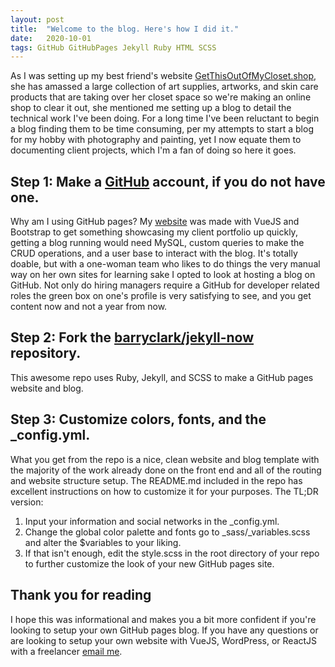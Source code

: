 ```yaml
---
layout: post
title:  "Welcome to the blog. Here's how I did it."
date:   2020-10-01
tags: GitHub GitHubPages Jekyll Ruby HTML SCSS
---
```

As I was setting up my best friend's website <a href="http://getthisoutofmycloset.shop">GetThisOutOfMyCloset.shop</a>, she has amassed a large collection of art supplies, artworks, and skin care products that are taking over her closet space so we're making an online shop to clear it out, she mentioned me setting up a blog to detail the technical work I've been doing. For a long time I've been reluctant to begin a blog finding them to be time consuming, per my attempts to start a blog for my hobby with photography and painting, yet I now equate them to documenting client projects, which I'm a fan of doing so here it goes.

<h2>Step 1: Make a <a href="https://github.com">GitHub</a> account, if you do not have one.</h2>

Why am I using GitHub pages? My <a href="https://jenniferhaggerty.com">website</a> was made with VueJS and Bootstrap to get something showcasing my client portfolio up quickly, getting a blog running would need  MySQL, custom queries to make the CRUD operations, and a user base to interact with the blog. It's totally doable, but with a one-woman team who likes to do things the very manual way on her own sites for learning sake I opted to look at hosting a blog on GitHub. Not only do hiring managers require a GitHub for developer related roles the green box on one's profile is very satisfying to see, and you get content now and not a year from now.

<h2>Step 2: Fork the <a href="https://github.com/barryclark/jekyll-now">barryclark/jekyll-now</a> repository.</h2>

This awesome repo uses Ruby, Jekyll, and SCSS to make a GitHub pages website and blog.

<h2>Step 3: Customize colors, fonts, and the _config.yml.</h2>

What you get from the repo is a nice, clean website and blog template with the majority of the work already done on the front end and all of the routing and website structure setup. The README.md included in the repo has excellent instructions on how to customize it for your purposes. The TL;DR version:

1. Input your information and social networks in the _config.yml. 
2. Change the global color palette and fonts go to _sass/_variables.scss and alter the $variables to your liking.
3. If that isn't enough, edit the style.scss in the root directory of your repo to further customize the look of your new GitHub pages site.

<h2>Thank you for reading</h2>

I hope this was informational and makes you a bit more confident if you're looking to setup your own GitHub pages blog. If you have any questions or are looking to setup your own website with VueJS, WordPress, or ReactJS with a freelancer <a href="mailto:{{ site.email }}">email me</a>.
